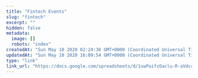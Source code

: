 ```yaml
---
title: "Fintech Events"
slug: "fintech"
excerpt: ""
hidden: false
metadata: 
  image: []
  robots: "index"
createdAt: "Sun May 10 2020 02:24:36 GMT+0000 (Coordinated Universal Time)"
updatedAt: "Sun May 10 2020 16:09:54 GMT+0000 (Coordinated Universal Time)"
type: "link"
link_url: "https://docs.google.com/spreadsheets/d/1swPaifzOaclu-R-aVdcc0gKZE0rxRCnO8XB405ENXFU/edit#gid=0"
---
```

